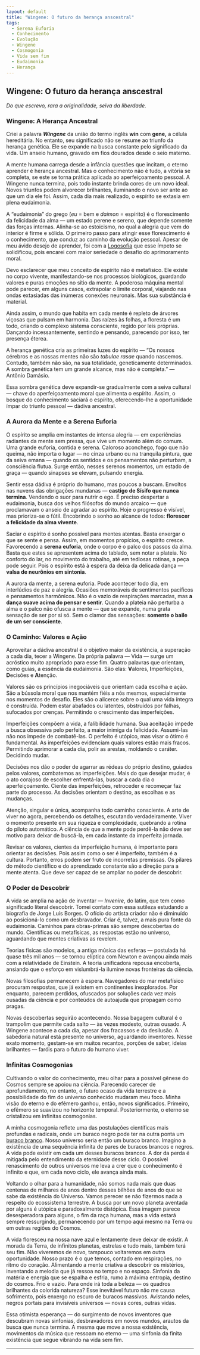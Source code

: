 ```yaml
---
layout: default
title: "Wingene: O futuro da herança anscestral"
tags:
  - Serena Euforia
  - Conhecimento
  - Evolução
  - Wingene
  - Cosmogonia
  - Vida sem fim
  - Eudaimonia
  - Herança
--- 
```


## Wingene: O futuro da herança anscestral

*Do que escrevo, rara a originalidade, seiva da liberdade.*

### **Wingene: A Herança Ancestral**

Criei a palavra ***Wingene*** da união do termo inglês **win** com **gene,** a célula hereditária. No entanto, seu significado não se resume ao triunfo da herança genética. Ele se expande na busca constante pelo significado da vida. Um anseio humano, gravado em fios dourados desde o seio materno.

A mente humana carrega desde a infância questões que incitam, o eterno aprender é herança ancestral. Mas o conhecimento não é tudo, a vitória se completa, se este se torna prática aplicada ao aperfeiçoamento pessoal. A Wingene nunca termina, pois todo instante brinda cores de um novo ideal. Novos triunfos podem alvorecer brilhantes, iluminando o novo ser ante ao que um dia ele foi. Assim, cada dia mais realizado, o espírito se extasia em plena eudaimonia.

A “eudaimonia” do grego (*eu* = bem e *daimon* = espírito) é o florescimento da felicidade da alma — um estado perene e sereno, que depende somente das forças internas. Alinha-se ao estoicismo, no qual a alegria que vem do interior é firme e sólida. O primeiro passo para atingir esse florescimento é o conhecimento, que conduz ao caminho da evolução pessoal. Apesar de meu ávido desejo de aprender, foi com a [Logosofia](https://pt.wikipedia.org/wiki/Logosofia) que esse ímpeto se solidificou, pois encarei com maior seriedade o desafio do aprimoramento moral.

Devo esclarecer que meu conceito de espírito não é metafísico. Ele existe no corpo vivente, manifestando-se nos processos biológicos, guardando valores e puras emoções no sítio da mente. A poderosa máquina mental pode parecer, em alguns casos, extrapolar o limite corporal, viajando nas ondas extasiadas das inúmeras conexões neuronais. Mas sua substância é material.

Ainda assim, o mundo que habita em cada mente é repleto de árvores viçosas que pulsam em harmonia. Das raízes às folhas, a floresta é um todo, criando o complexo sistema consciente, regido por leis próprias. Dançando incessantemente, sentindo e pensando, parecendo por isso, ter presença éterea.

A herança genética cria as primeiras luzes do espírito — “Os nossos cérebros e as nossas mentes não são *tabulae rasae* quando nascemos. Contudo, também não são, na sua totalidade, geneticamente determinados. A sombra genética tem um grande alcance, mas não é completa.” — Antônio Damásio.

Essa sombra genética deve expandir-se gradualmente com a seiva cultural — chave do aperfeiçoamento moral que alimenta o espírito. Assim, o bosque do conhecimento saciará o espírito, oferecendo-lhe a oportunidade ímpar do triunfo pessoal — dádiva ancestral.

### **A Aurora da Mente e a Serena Euforia**

O espírito se amplia em instantes de intensa alegria — em experiências radiantes da mente sem pressa, que vive um momento além do comum. Uma grande euforia, contida e serena. Caloroso aconchego, fogo que não queima, não importa o lugar — no cinza urbano ou na tranquila pintura, que da seiva emana — quando os sentidos e os pensamentos não perturbam, a consciência flutua. Surge então, nesses serenos momentos, um estado de graça — quando sinapses se elevam, pulsando energia.

Sentir essa dádiva é próprio do humano, mas poucos a buscam. Envoltos nas nuvens das obrigações mundanas — **castigo de Sísifo que nunca termina**. Vendendo o suor para nutrir o ego. É preciso despertar a eudaimonia, busca dos velhos filósofos do mundo arcaico — que proclamavam o anseio de agradar ao espírito. Hoje o progresso é visível, mas prioriza-se o fútil. Encobrindo o sonho ao alcance de todos: **florescer a felicidade da alma vivente**.

Saciar o espírito é sonho possível para mentes atentas. Basta enxergar o que se sente e pensa. Assim, em momentos propícios, o espírito cresce. Favorecendo a **serena euforia**, onde o corpo é o palco dos passos da alma. Basta que estes se apresentem acima do tablado, sem notar a plateia. No conforto do lar, no movimento do trabalho, até em tediosas rotinas, a peça pode seguir. Pois o espírito está à espera da deixa da delicada dança — **valsa de neurônios em sintonia**.

A aurora da mente, a serena euforia. Pode acontecer todo dia, em interlúdios de paz e alegria. Ocasiões memoráveis de sentimentos pacíficos e pensamentos harmônicos. Não é o vazio de respirações marcadas, mas **a dança suave acima do pensar e sentir**. Quando a plateia não perturba a alma e o palco não ofusca a mente — que se expande, numa grata sensação de ser por si só. Sem o clamor das sensações: **somente o baile de um ser consciente**.

### **O Caminho: Valores e Ação**

Aproveitar a dádiva ancestral é o objetivo maior da existência, a superação a cada dia, tecer a Wingene. Da própria palavra — Vida — surge um acróstico muito apropriado para esse fim. Quatro palavras que orientam, como guias, a essência da eudaimonia. São elas: **V**alores, **I**mperfeições, **D**ecisões e **A**tenção.

Valores são os princípios inegociáveis que orientam cada escolha e ação. São a bússola moral que nos mantém fiéis a nós mesmos, especialmente nos momentos de desafio. Eles são o alicerce sobre o qual uma vida íntegra é construída. Podem estar abafados ou latentes, obstruídos por falhas, sufocados por crenças. Permitindo o crescimento das imperfeições.

Imperfeições compõem a vida, a falibilidade humana. Sua aceitação impede a busca obsessiva pelo perfeito, a maior inimiga da felicidade. Assumi-las não nos impede de combatê-las. O perfeito é utópico, mas visar o ótimo é fundamental. As imperfeições evidenciam quais valores estão mais fracos. Permitindo aprimorar a cada dia, polir as arestas, moldando o caráter. Decidindo mudar.

Decisões nos dão o poder de agarrar as rédeas do próprio destino, guiados pelos valores, combatemos as imperfeições. Mais do que desejar mudar, é o ato corajoso de escolher enfrentá-las, buscar a cada dia o aperfeiçoamento. Ciente das imperfeições, retroceder e recomeçar faz parte do processo. As decisões orientam o destino, as escolhas e as mudanças.

Atenção, singular e única, acompanha todo caminho consciente. A arte de viver no agora, percebendo os detalhes, escutando verdadeiramente. Viver o momento presente em sua riqueza e complexidade, quebrando a rotina do piloto automático. A ciência de que a mente pode perdê-la não deve ser motivo para deixar de buscá-la, em cada instante da imperfeita jornada.

Revisar os valores, cientes da imperfeição humana, é importante para orientar as decisões. Pois assim como o ser é imperfeito, também é a cultura. Portanto, erros podem ser fruto de incorretas premissas. Os pilares do método científico e do aprendizado constante são a direção para a mente atenta. Que deve ser capaz de se ampliar no poder de descobrir.

### **O Poder de Descobrir**

A vida se amplia na ação de inventar — *Invenire*, do latim, que tem como significado literal descobrir. Tomei contato com essa sutileza estudando a biografia de Jorge Luís Borges. O ofício do artista criador não é diminuído ao posicioná-lo como um desbravador. Criar é, talvez, a mais pura fonte da eudaimonia. Caminhos para obras-primas são sempre descobertas do mundo. Científicas ou metafísicas, as respostas estão no universo, aguardando que mentes criativas as revelem.

Teorias físicas são modelos, a antiga música das esferas — postulada há quase três mil anos — se tornou elíptica com Newton e avançou ainda mais com a relatividade de Einstein. A teoria unificadora repousa encoberta, ansiando que o esforço em vislumbrá-la ilumine novas fronteiras da ciência.

Novas filosofias permanecem à espera. Navegadores do mar metafísico procuram respostas, que já existem em continentes inexplorados. Por enquanto, parecem perdidos, ofuscados por soluções cada vez mais ousadas da ciência e por conteúdos de autoajuda que propagam como pragas.

Novas descobertas seguirão acontecendo. Nossa bagagem cultural é o trampolim que permite cada salto — às vezes modesto, outras ousado. A Wingene acontece a cada dia, apesar dos fracassos e da desilusão. A sabedoria natural está presente no universo, aguardando inventores. Nesse exato momento, gestam-se em muitos recantos, porções de saber, ideias brilhantes — faróis para o futuro do humano viver.

### **Infinitas Cosmogonias**

Cultivando o valor do conhecimento, meu olhar para a possível gênese do Cosmos sempre se apoiou na ciência. Parecendo carecer de aprofundamento, no entanto, o futuro ocaso da vida terrestre e a possibilidade do fim do universo conhecido mudaram meu foco. Minha visão do eterno e do efêmero ganhou, então, novos significados. Primeiro, o efêmero se suavizou no horizonte temporal. Posteriormente, o eterno se cristalizou em infinitas cosmogonias.

A minha cosmogonia reflete uma das postulações científicas mais profundas e radicais, onde um buraco negro pode ter na outra ponta um [buraco branco](https://pt.wikipedia.org/wiki/Buraco_branco). Nosso universo seria então um buraco branco. Imagino a existência de uma sequência infinita de pares de buracos brancos e negros. A vida pode existir em cada um desses buracos brancos. A dor da perda é mitigada pelo entendimento da eternidade desse ciclo. O possível renascimento de outros universos me leva a crer que o conhecimento é infinito e que, em cada novo ciclo, ele avança ainda mais.

Voltando o olhar para a humanidade, não somos nada mais que duas centenas de milhares de anos dentro desses bilhões de anos do que se sabe da existência do Universo. Vamos perecer se não fizermos nada a respeito do ecossistema terrestre. A busca por um novo planeta aventada por alguns é utópica e paradoxalmente distópica. Essa imagem parece desesperadora para alguns, o fim da raça humana, mas a vida estará sempre ressurgindo, permanecendo por um tempo aqui mesmo na Terra ou em outras regiões do Cosmos.

A vida floresceu na nossa nave azul e lentamente deve deixar de existir. A morada da Terra, de infinitos planetas, estrelas e tudo mais, também terá seu fim. Não viveremos de novo, tampouco voltaremos em outra oportunidade. Nosso prazo é o que temos, contado em respirações, no ritmo do coração. Alimentando a mente criativa a descobrir os mistérios, inventando a melodia que já ressoa no tempo e no espaço. Sinfonia da matéria e energia que se espalha e esfria, rumo à máxima entropia, destino do cosmos. Frio e vazio. Para onde irá toda a beleza — os quadros brilhantes da colorida natureza? Esse inevitável futuro não me causa sofrimento, pois enxergo no escuro de buracos massivos. Avistando neles, negros portais para invisíveis universos — novas cores, outras vidas.

Essa otimista esperança — do surgimento de novos inventores que descubram novas sinfonias, desbravadores em novos mundos, arautos da busca que nunca termina. A mesma que move a nossa existência, movimentos da música que ressoam no eterno — uma sinfonia da finita existência que segue vibrando na vida sem fim.

---

